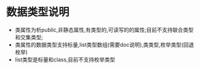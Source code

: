 # 数据类型说明
- 类属性为析public,非静态属性,有类型的,可读写的的属性;目前不支持联合类型和交集类型;
- 类属性的数据类型支持标量,list类型数组(需要doc说明),类类型,枚举类型(回退枚举)
- list类型是标量和class,目前不支持枚举类型